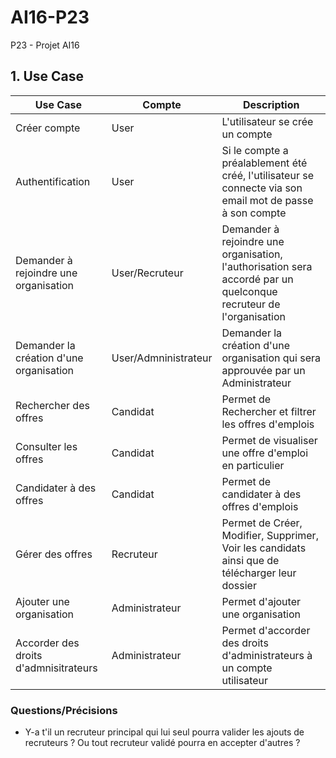 # AI16-P23
P23 - Projet AI16 

## 1. Use Case
| Use Case | Compte | Description |
| -------- | ------ | ----------- |
| Créer compte | User | L'utilisateur se crée un compte |
| Authentification | User | Si le compte a préalablement été créé, l'utilisateur se connecte via son email mot de passe à son compte |
| Demander à rejoindre une organisation | User/Recruteur | Demander à rejoindre une organisation, l'authorisation sera accordé par un quelconque recruteur de l'organisation |
| Demander la création d'une organisation | User/Admninistrateur | Demander la création d'une organisation qui sera approuvée par un Administrateur |
| Rechercher des offres | Candidat | Permet de Rechercher et filtrer les offres d'emplois |
| Consulter les offres | Candidat | Permet de visualiser une offre d'emploi en particulier |
| Candidater à des offres | Candidat | Permet de candidater à des offres d'emplois |
| Gérer des offres | Recruteur | Permet de Créer, Modifier, Supprimer, Voir les candidats ainsi que de télécharger leur dossier |
| Ajouter une organisation | Administrateur | Permet d'ajouter une organisation |
| Accorder des droits d'admnisitrateurs | Administrateur | Permet d'accorder des droits d'administrateurs à un compte utilisateur |


### Questions/Précisions
- Y-a t'il un recruteur principal qui lui seul pourra valider les ajouts de recruteurs ? Ou tout recruteur validé pourra en accepter d'autres ?
